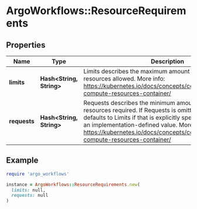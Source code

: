 # ArgoWorkflows::ResourceRequirements

## Properties

| Name | Type | Description | Notes |
| ---- | ---- | ----------- | ----- |
| **limits** | **Hash&lt;String, String&gt;** | Limits describes the maximum amount of compute resources allowed. More info: https://kubernetes.io/docs/concepts/configuration/manage-compute-resources-container/ | [optional] |
| **requests** | **Hash&lt;String, String&gt;** | Requests describes the minimum amount of compute resources required. If Requests is omitted for a container, it defaults to Limits if that is explicitly specified, otherwise to an implementation-defined value. More info: https://kubernetes.io/docs/concepts/configuration/manage-compute-resources-container/ | [optional] |

## Example

```ruby
require 'argo_workflows'

instance = ArgoWorkflows::ResourceRequirements.new(
  limits: null,
  requests: null
)
```


